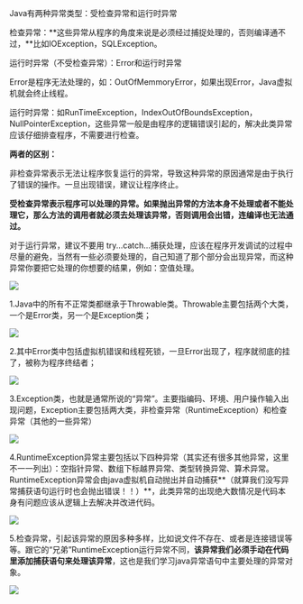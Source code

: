 Java有两种异常类型：受检查异常和运行时异常

检查异常：**这些异常从程序的角度来说是必须经过捕捉处理的，否则编译通不过，**比如IOException，SQLException。

运行时异常（不受检查异常）：Error和运行时异常

Error是程序无法处理的，如：OutOfMemmoryError，如果出现Error，Java虚拟机就会终止线程。

运行时异常：如RunTimeException，IndexOutOfBoundsException，NullPointerException，这些异常一般是由程序的逻辑错误引起的，解决此类异常应该仔细排查程序，不需要进行检查。

**两者的区别：**

非检查异常表示无法让程序恢复运行的异常，导致这种异常的原因通常是由于执行了错误的操作。一旦出现错误，建议让程序终止。

**受检查异常表示程序可以处理的异常。如果抛出异常的方法本身不处理或者不能处理它，那么方法的调用者就必须去处理该异常，否则调用会出错，连编译也无法通过。**

对于运行异常，建议不要用 try...catch...捕获处理，应该在程序开发调试的过程中尽量的避免，当然有一些必须要处理的，自己知道了那个部分会出现异常，而这种异常你要把它处理的你想要的结果，例如：空值处理。

![](http://mycsdnblog.work/201919152249-a.png)



1.Java中的所有不正常类都继承于Throwable类。Throwable主要包括两个大类，一个是Error类，另一个是Exception类；

![](http://mycsdnblog.work/201919152250-n.png)

2.其中Error类中包括虚拟机错误和线程死锁，一旦Error出现了，程序就彻底的挂了，被称为程序终结者；

![](http://mycsdnblog.work/201919152250-9.png)

3.Exception类，也就是通常所说的“异常”。主要指编码、环境、用户操作输入出现问题，Exception主要包括两大类，非检查异常（RuntimeException）和检查异常（其他的一些异常）

![](http://mycsdnblog.work/201919152251-y.png)

4.RuntimeException异常主要包括以下四种异常（其实还有很多其他异常，这里不一一列出）：空指针异常、数组下标越界异常、类型转换异常、算术异常。RuntimeException异常会由java虚拟机自动抛出并自动捕获**（就算我们没写异常捕获语句运行时也会抛出错误！！）**，此类异常的出现绝大数情况是代码本身有问题应该从逻辑上去解决并改进代码。

![](http://mycsdnblog.work/201919152252-T.png)

5.检查异常，引起该异常的原因多种多样，比如说文件不存在、或者是连接错误等等。跟它的“兄弟”RuntimeException运行异常不同，**该异常我们必须手动在代码里添加捕获语句来处理该异常**，这也是我们学习java异常语句中主要处理的异常对象。

![](http://mycsdnblog.work/201919152253-t.png)

